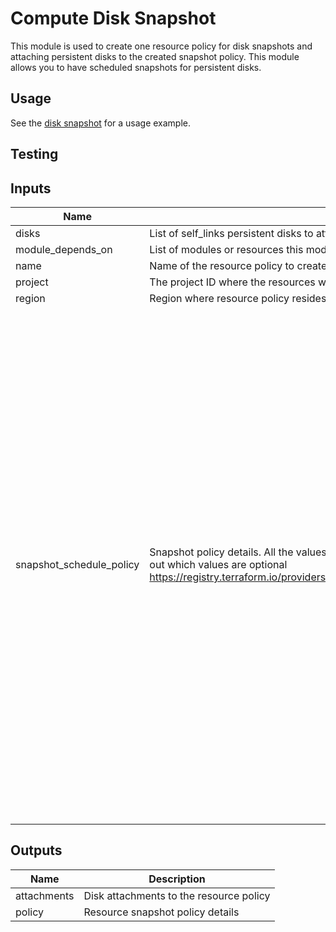 # Compute Disk Snapshot

This module is used to create one resource policy for disk snapshots and attaching
persistent disks to the created snapshot policy. This module allows you to have
scheduled snapshots for persistent disks.

## Usage

See the [disk snapshot](https://github.com/terraform-google-modules/terraform-google-vm/tree/master/examples/compute_instance/disk_snapshot) for a usage example.

## Testing


<!-- BEGINNING OF PRE-COMMIT-TERRAFORM DOCS HOOK -->
## Inputs

| Name | Description | Type | Default | Required |
|------|-------------|------|---------|:--------:|
| disks | List of self\_links persistent disks to attach the snapshot policy to (ie. projects/project\_id/disks/diskname/zones/zone\_name) | `list` | `[]` | no |
| module\_depends\_on | List of modules or resources this module depends on | `list(any)` | `[]` | no |
| name | Name of the resource policy to create | `string` | n/a | yes |
| project | The project ID where the resources will be created | `string` | n/a | yes |
| region | Region where resource policy resides | `string` | n/a | yes |
| snapshot\_schedule\_policy | Snapshot policy details. All the values are required, but the optional ones can be set to `null`. Check Terraform documentation to find out which values are optional https://registry.terraform.io/providers/hashicorp/google/latest/docs/resources/compute_resource_policy#snapshot_schedule_policy | <pre>list(object(<br>    {<br>      retention_policy = list(object(<br>        {<br>          max_retention_days    = number<br>          on_source_disk_delete = string<br>        }<br>      ))<br>      schedule = list(object(<br>        {<br>          daily_schedule = list(object(<br>            {<br>              days_in_cycle = number<br>              start_time    = string<br>            }<br>          ))<br>          hourly_schedule = list(object(<br>            {<br>              hours_in_cycle = number<br>              start_time     = string<br>            }<br>          ))<br>          weekly_schedule = list(object(<br>            {<br>              day_of_weeks = set(object(<br>                {<br>                  day        = string<br>                  start_time = string<br>                }<br>              ))<br>            }<br>          ))<br>        }<br>      ))<br>      snapshot_properties = list(object(<br>        {<br>          guest_flush       = bool<br>          labels            = map(string)<br>          storage_locations = list(string)<br>        }<br>      ))<br>    }<br>  ))</pre> | `[]` | no |

## Outputs

| Name | Description |
|------|-------------|
| attachments | Disk attachments to the resource policy |
| policy | Resource snapshot policy details |

<!-- END OF PRE-COMMIT-TERRAFORM DOCS HOOK -->
